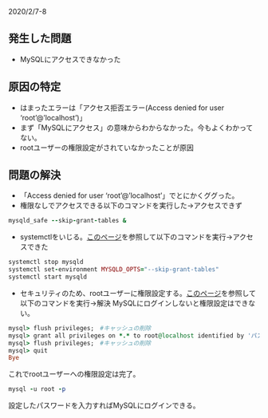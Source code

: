 2020/2/7-8
## 発生した問題
- MySQLにアクセスできなかった

## 原因の特定
- はまったエラーは「アクセス拒否エラー(Access denied for user ‘root’@’localhost’)」
- まず「MySQLにアクセス」の意味からわからなかった。今もよくわかってない。
- rootユーザーの権限設定がされていなかったことが原因

## 問題の解決
- 「Access denied for user ‘root’@’localhost’」でとにかくググった。
- 権限なしでアクセスできる以下のコマンドを実行した→アクセスできず
```ruby
mysqld_safe --skip-grant-tables &
````
- systemctlをいじる。[このページ](https://teratail.com/questions/53026)を参照して以下のコマンドを実行→アクセスできた
```ruby
systemctl stop mysqld
systemctl set-environment MYSQLD_OPTS="--skip-grant-tables"
systemctl start mysqld
````
- セキュリティのため、rootユーザーに権限設定する。[このページ](https://www.aiship.jp/knowhow/archives/28257#outline__4)を参照して以下のコマンドを実行→解決
MySQLにログインしないと権限設定はできない。
```ruby
mysql> flush privileges;　#キャッシュの削除
mysql> grant all privileges on *.* to root@localhost identified by 'パスワード' with grant option;　#rootユーザーに全権限を付与してパスワードを設定
mysql> flush privileges;　#キャッシュの削除
mysql> quit
Bye
````
これでrootユーザーへの権限設定は完了。
```ruby
mysql -u root -p
````
設定したパスワードを入力すればMySQLにログインできる。
